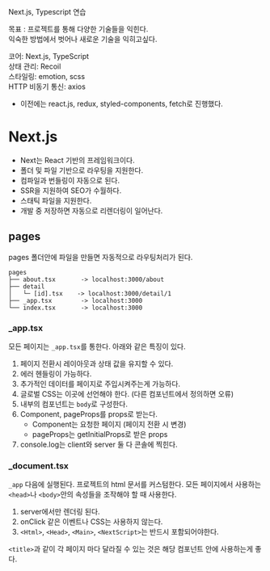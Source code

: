 Next.js, Typescript 연습

목표 : 프로젝트를 통해 다양한 기술들을 익힌다.  
익숙한 방법에서 벗어나 새로운 기술을 익히고싶다.

코어: Next.js, TypeScript  
상태 관리: Recoil  
스타일링: emotion, scss  
HTTP 비동기 통신: axios

- 이전에는 react.js, redux, styled-components, fetch로 진행했다.

# Next.js

- Next는 React 기반의 프레임워크이다.
- 폴더 및 파일 기반으로 라우팅을 지원한다.
- 컴파일과 번들링이 자동으로 된다.
- SSR을 지원하여 SEO가 수월하다.
- 스태틱 파일을 지원한다.
- 개발 중 저장하면 자동으로 리렌더링이 일어난다.

## pages

pages 폴더안에 파일을 만들면 자동적으로 라우팅처리가 된다.

```
pages
├── about.tsx       -> localhost:3000/about
├── detail
│   └─ [id].tsx    -> localhost:3000/detail/1
├── _app.tsx        -> localhost:3000
└── index.tsx       -> localhost:3000
```

### \_app.tsx

모든 페이지는 `_app.tsx`를 통한다. 아래와 같은 특징이 있다.

1. 페이지 전환시 레이아웃과 상태 값을 유지할 수 있다.
2. 에러 헨들링이 가능하다.
3. 추가적인 데이터를 페이지로 주입시켜주는게 가능하다.
4. 글로벌 CSS는 이곳에 선언해야 한다. (다른 컴포넌트에서 정의하면 오류)
5. 내부의 컴포넌트는 `body`로 구성한다.
6. Component, pageProps를 props로 받는다.
   - Component는 요청한 페이지 (페이지 전환 시 변경)
   - pageProps는 getInitialProps로 받은 props
7. console.log는 client와 server 둘 다 콘솔에 찍힌다.

### \_document.tsx

`_app` 다음에 실행된다. 프로젝트의 html 문서를 커스텀한다.
모든 페이지에서 사용하는 `<head>`나 `<body>`안의 속성들을 조작해야 할 때 사용한다.

1. server에서만 렌더링 된다.
2. onClick 같은 이벤트나 CSS는 사용하지 않는다.
3. `<Html>`, `<Head>`, `<Main>`, `<NextScript>`는 반드시 포함되어야한다.

`<title>`과 같이 각 페이지 마다 달라질 수 있는 것은 해당 컴포넌트 안에 사용하는게 좋다.
